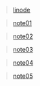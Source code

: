 > [linode](#linode.md)

> [note01](/ws110a/homework/note/note01.md)

> [note02](/ws110a/homework/note/note02.md)

> [note03](/ws110a/homework/note/note03.md)

> [note04](/ws110a/homework/note/note04.md)

> [note05](/ws110a/homework/note/note05.md)